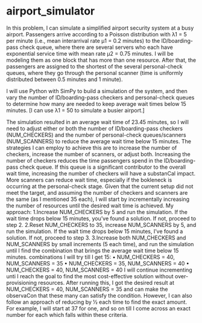 # airport_simulator

In this problem, I can simulate a simplified airport security system at a busy airport. Passengers arrive
according to a Poisson distribution with λ1 = 5 per minute (i.e., mean interarrival rate µ1 = 0.2 minutes) to
the ID/boarding-pass check queue, where there are several servers who each have exponential service
time with mean rate µ2 = 0.75 minutes. I will be modeling them as one block that has more than one
resource. After that, the passengers are assigned to the shortest of the several personal-check queues,
where they go through the personal scanner (time is uniformly distributed between 0.5 minutes and 1
minute).


I will use Python with SimPy to build a simulation of the
system, and then vary the number of ID/boarding-pass checkers and personal-check queues to determine
how many are needed to keep average wait times below 15 minutes. [I can use λ1 = 50 to simulate a busier airport.]


The simulation resulted in an average wait time of 23.45 minutes, so I will need to adjust either or both the number of ID/boarding-pass checkers (NUM_CHECKERS) and the number of personal-check queues/scanners (NUM_SCANNERS) to reduce the average wait time below 15 minutes.
The strategies I can employ to achieve this are to increase the number of checkers, increase the number of scanners, or adjust both. Increasing the number of checkers reduces the time passengers spend in the ID/boarding-pass check queue. If this queue is a significant contributor to the overall wait time, increasing the number of checkers will have a substanCal impact.
More scanners can reduce wait time, especially if the bokleneck is occurring at the personal-check stage. Given that the current setup did not meet the target, and assuming the number of checkers and scanners are the same (as I mentioned 35 each), I will start by incrementally increasing the number of resources until the desired wait time is achieved. My approach:
1.Increase NUM_CHECKERS by 5 and run the simulation. If the wait time drops below 15 minutes, you’ve found a solution. If not, proceed to step 2.
2.Reset NUM_CHECKERS to 35, increase NUM_SCANNERS by 5, and run the simulation. If the wait time drops below 15 minutes, I’ve found a solution. If not, proceed to step 3.
3.Increase both NUM_CHECKERS and NUM_SCANNERS by small increments (5 each time), and run the simulation until I find the combination that brings the average wait time below 15 minutes.
combinations I will try till I get 15:
• NUM_CHECKERS = 40, NUM_SCANNERS = 35
• NUM_CHECKERS = 35, NUM_SCANNERS = 40
• NUM_CHECKERS = 40, NUM_SCANNERS = 40
I will continue incrementing unti I reach the goal to find the most cost-effective solution without over- provisioning resources.
After running this, I got the desired result at NUM_CHECKERS = 40, NUM_SCANNERS = 35 and can make the observaCon that these many can satisfy the condition. However, I can also follow an approach of reducing by 1⁄2 each time to find the exact amount. For example, I will start at 37 for one, and so on till I come across an exact number for each which falls within these criteria.
